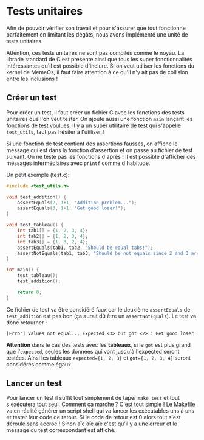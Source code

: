 # Tests unitaires

Afin de pouvoir vérifier son travail et pour s'assurer que tout fonctionne parfaitement en limitant les dégâts, nous avons implémenté une unité de tests unitaires.

Attention, ces tests unitaires ne sont pas compilés comme le noyau. La librarie standard de C est présente ainsi que tous les super fonctionnalités intéressantes qu'il est possible d'inclure. Si on veut utiliser les fonctions du kernel de MemeOs, il faut faire attention à ce qu'il n'y ait pas de collision entre les inclusions !

## Créer un test

Pour créer un test, il faut créer un fichier C avec les fonctions des tests unitaires que l'on veut tester. On ajoute aussi une fonction `main` lançant les fonctions de test voulues. Il y a un super utilitaire de test qui s'appelle `test_utils`, faut pas hésiter à l'utiliser !

Si une fonction de test contient des assertions fausses, on affiche le message qui est dans la fonction d'assertion et on passe au fichier de test suivant. On ne teste pas les fonctions d'après ! Il est possible d'afficher des messages intermédiaires avec `printf` comme d'habitude.

Un petit exemple (test.c):
```c
#include <test_utils.h>

void test_addition() {
    assertEquals(2, 1+1, "Addition problem...");
    assertEquals(3, 1+1, "Get good loser!");
}

void test_tableau() {
    int tab1[] = {1, 2, 3, 4};
    int tab2[] = {1, 2, 3, 4};
    int tab3[] = {1, 3, 2, 4};
    assertEquals(tab1, tab2, "Should be equal tabs!");
    assertNotEquals(tab1, tab3, "Should be not equals since 2 and 3 are inverted...");
}

int main() {
    test_tableau();
    test_addition();

    return 0;
}
```

Ce fichier de test va être considéré faux car le deuxième `assertEquals` de `test_addition` est pas bon (ça aurait dû être un `assertNotEquals`). Le test va donc retourner :
```
[Error] Values not equal... Expected <3> but got <2> : Get good loser!
```

**Attention** dans le cas des tests avec les **tableaux**, si le `got` est plus grand que l'`expected`, seules les données qui vont jusqu'à l'expected seront testées. Ainsi les tableaux `expected={1, 2, 3}` et `got={1, 2, 3, 4}` seront considérés comme égaux.

## Lancer un test

Pour lancer un test il suffit tout simplement de taper `make test` et tout s'exécutera tout seul. Comment ça marche ? C'est tout simple ! Le Makefile va en réalité générer un script shell qui va lancer les exécutables uns à uns et tester leur code de retour. Si le code de retour est 0 alors tout s'est déroulé sans accroc ! Sinon aïe aïe aïe c'est qu'il y a une erreur et le message du test correspondant est affiché.